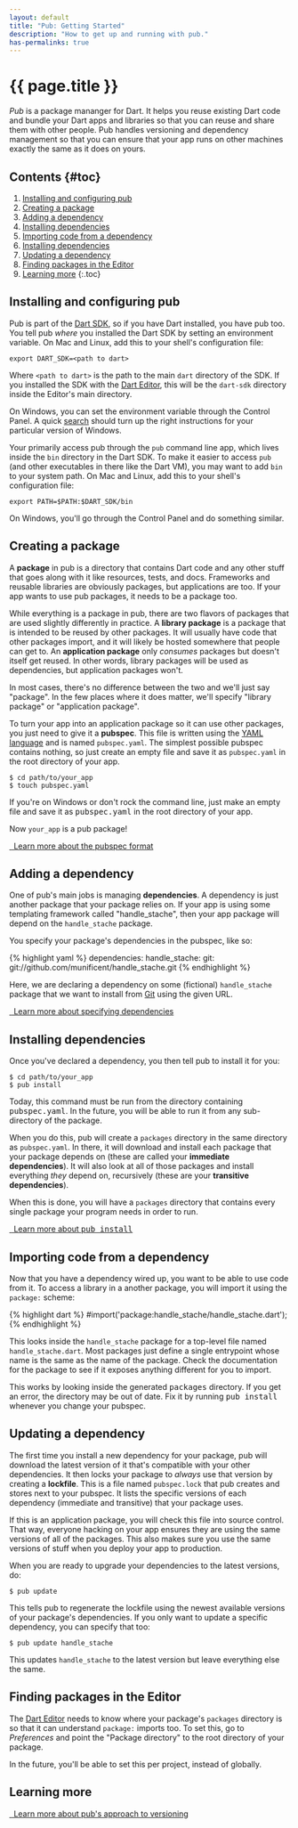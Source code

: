 ```yaml
---
layout: default
title: "Pub: Getting Started"
description: "How to get up and running with pub."
has-permalinks: true
---
```


# {{ page.title }}

<!-- TODO(rnystrom): Link **terms** to glossary when that exists. -->

*Pub* is a package mananger for Dart. It helps you reuse existing Dart code
and bundle your Dart apps and libraries so that you can reuse and share them
with other people. Pub handles versioning and dependency management so that you
can ensure that your app runs on other machines exactly the same as it does on
yours.

## Contents {#toc}

1. [Installing and configuring pub](#installing-and-configuring-pub)
1. [Creating a package](#creating-a-package)
1. [Adding a dependency](#adding-a-dependency)
1. [Installing dependencies](#installing-dependencies)
1. [Importing code from a dependency](#importing-code-from-a-dependency)
1. [Installing dependencies](#installing-dependencies)
1. [Updating a dependency](#updating-a-dependency)
1. [Finding packages in the Editor](#finding-packages-in-the-editor)
1. [Learning more](#learning-more)
{:.toc}

## Installing and configuring pub

Pub is part of the [Dart SDK](/docs/sdk/), so if you have Dart installed, you
have pub too. You tell pub *where* you installed the Dart SDK by setting an
environment variable. On Mac and Linux, add this to your shell's configuration
file:

    export DART_SDK=<path to dart>

Where `<path to dart>` is the path to the main `dart` directory of the SDK. If
you installed the SDK with the [Dart Editor](/docs/editor/#download), this
will be the `dart-sdk` directory inside the Editor's main directory.

On Windows, you can set the environment variable through the Control Panel. A
quick [search](https://www.google.com/search?q=windows+set+environment+variable)
should turn up the right instructions for your particular version of Windows.

<!-- TODO(rnystrom): Remove the above when bug #1145 is fixed. -->

Your primarily access pub through the `pub` command line app, which lives
inside the `bin` directory in the Dart SDK. To make it easier to access `pub`
(and other executables in there like the Dart VM), you may want to add `bin` to
your system path. On Mac and Linux, add this to your shell's configuration file:

    export PATH=$PATH:$DART_SDK/bin

On Windows, you'll go through the Control Panel and do something similar.

## Creating a package

A **package** in pub is a directory that contains Dart code and any other stuff
that goes along with it like resources, tests, and docs. Frameworks and
reusable libraries are obviously packages, but applications are too. If your
app wants to use pub packages, it needs to be a package too.

While everything is a package in pub, there are two flavors of packages that
are used slightly differently in practice. A **library package** is a package
that is intended to be reused by other packages. It will usually have code that
other packages import, and it will likely be hosted somewhere that people can
get to. An **application package** only *consumes* packages but doesn't itself
get reused. In other words, library packages will be used as dependencies, but
application packages won't.

In most cases, there's no difference between the two and we'll just say
"package". In the few places where it does matter, we'll specify "library
package" or "application package".

<!-- TODO(rnystrom): Enable this when that doc exists.
<a href="package-layout.html" style="text-align: right;">
  <i class="icon-hand-right icon-white">&nbsp;</i>
  Learn more about packages
</a>
-->

To turn your app into an application package so it can use other packages, you
just need to give it a **pubspec**. This file is written using the
[YAML language](http://yaml.org) and is named `pubspec.yaml`. The simplest
possible pubspec contains nothing, so just create an empty file and save it as
`pubspec.yaml` in the root directory of your app.

    $ cd path/to/your_app
    $ touch pubspec.yaml

<aside class="alert alert-info">
If you're on Windows or don't rock the command line, just make an empty file
and save it as <tt>pubspec.yaml</tt> in the root directory of your app.
</aside>

Now `your_app` is a pub package!

<a href="pubspec.html">
  <i class="icon-hand-right icon-white">&nbsp;</i>
  Learn more about the pubspec format
</a>

## Adding a dependency

One of pub's main jobs is managing **dependencies**. A dependency is just
another package that your package relies on. If your app is using some
templating framework called "handle_stache", then your app package will depend
on the `handle_stache` package.

<!-- TODO(rnystrom): Use a real package here when we have one. -->

You specify your package's dependencies in the pubspec, like so:

{% highlight yaml %}
dependencies:
  handle_stache:
    git: git://github.com/munificent/handle_stache.git
{% endhighlight %}

Here, we are declaring a dependency on some (fictional) `handle_stache` package
that we want to install from [Git](http://git-scm.com/) using the given URL.

<!-- TODO(rnystrom): Use a pub.dartlang.org dep when that's live. -->

<a href="pubspec.html#dependencies">
  <i class="icon-hand-right icon-white">&nbsp;</i>
  Learn more about specifying dependencies
</a>

## Installing dependencies

Once you've declared a dependency, you then tell pub to install it for you:

    $ cd path/to/your_app
    $ pub install

<aside class="alert alert-warning">
Today, this command must be run from the directory containing
<tt>pubspec.yaml</tt>. In the future, you will be able to run it from any
sub-directory of the package.
</aside>

When you do this, pub will create a `packages` directory in the same directory
as `pubspec.yaml`. In there, it will download and install each package that
your package depends on (these are called your **immediate dependencies**). It
will also look at all of those packages and install everything *they* depend
on, recursively (these are your **transitive dependencies**).

When this is done, you will have a `packages` directory that contains every
single package your program needs in order to run.

<a href="pub-install.html">
  <i class="icon-hand-right icon-white">&nbsp;</i>
  Learn more about <tt>pub install</tt>
</a>

## Importing code from a dependency

Now that you have a dependency wired up, you want to be able to use code from
it. To access a library in a another package, you will import it using the
`package:` scheme:

{% highlight dart %}
#import('package:handle_stache/handle_stache.dart');
{% endhighlight %}

This looks inside the `handle_stache` package for a top-level file named
`handle_stache.dart`. Most packages just define a single entrypoint whose name
is the same as the name of the package. Check the documentation for the package
to see if it exposes anything different for you to import.

<aside class="alert alert-info">
This works by looking inside the generated <tt>packages</tt> directory. If you
get an error, the directory may be out of date. Fix it by running
<tt>pub install</tt> whenever you change your pubspec.
</aside>

<!-- TODO(rnystrom): Enable this when that doc exists.
<a href="package-scheme.html">
  <i class="icon-hand-right icon-white">&nbsp;</i>
  Learn more about the <tt>package:</tt> scheme
</a>
-->

## Updating a dependency

The first time you install a new dependency for your package, pub will download
the latest version of it that's compatible with your other dependencies. It
then locks your package to *always* use that version by creating a **lockfile**.
This is a file named `pubspec.lock` that pub creates and stores next to your
pubspec. It lists the specific versions of each dependency (immediate and
transitive) that your package uses.

If this is an application package, you will check this file into source control.
That way, everyone hacking on your app ensures they are using the same versions
of all of the packages. This also makes sure you use the same versions of stuff
when you deploy your app to production.

When you are ready to upgrade your dependencies to the latest versions, do:

    $ pub update

This tells pub to regenerate the lockfile using the newest available versions of
your package's dependencies. If you only want to update a specific dependency,
you can specify that too:

    $ pub update handle_stache

This updates `handle_stache` to the latest version but leave everything else
the same.

<!-- TODO(rnystrom): Enable this when that doc exists.
<a href="command-update.html">
  <i class="icon-hand-right icon-white">&nbsp;</i>
  Learn more about <tt>pub update</tt>
</a>
-->

## Finding packages in the Editor

The [Dart Editor](/docs/editor/) needs to know where your package's `packages`
directory is so that it can understand `package:` imports too. To set this, go
to *Preferences* and point the "Package directory" to the root directory of
your package.

<aside class="alert alert-info">
In the future, you'll be able to set this per project, instead of globally.
</aside>

## Learning more

<a href="versioning.html">
  <i class="icon-hand-right icon-white">&nbsp;</i>
  Learn more about pub's approach to versioning
</a>
